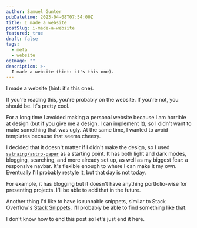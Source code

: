 ```yaml
---
author: Samuel Gunter
pubDatetime: 2023-04-08T07:54:00Z
title: I made a website
postSlug: i-made-a-website
featured: true
draft: false
tags:
  - meta
  - website
ogImage: ""
description: >-
  I made a website (hint: it's this one).
---
```


I made a website (hint: it's this one).

If you're reading this, you're probably on the website. If you're not, you should be. It's pretty cool.

For a long time I avoided making a personal website because I am horrible at design (but if you give me a design, I can implement it), so I didn't want to make something that was ugly. At the same time, I wanted to avoid templates because that seems cheesy.

I decided that it doesn't matter if I didn't make the design, so I used [`satnaing/astro-paper`](https://github.com/satnaing/astro-paper) as a starting point. It has both light and dark modes, blogging, searching, and more already set up, as well as my biggest fear: a responsive navbar. It's flexible enough to where I can make it my own. Eventually I'll probably restyle it, but that day is not today.

For example, it has blogging but it doesn't have anything portfolio-wise for presenting projects. I'll be able to add that in the future.

Another thing I'd like to have is runnable snippets, similar to Stack Overflow's [Stack Snippets](https://meta.stackoverflow.com/q/358992/12101554). I'll probably be able to find something like that.

I don't know how to end this post so let's just end it here.
